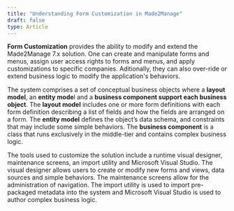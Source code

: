 ```yaml
---
title: "Understanding Form Customization in Made2Manage"
draft: false
type: Article
---
```


**Form Customization** provides the ability to modify and extend the Made2Manage 7.x solution. One can create and manipulate forms and menus, assign user access rights to forms and menus, and apply customizations to specific companies. Aditionally, they can also over-ride or extend business logic to modify the application's behaviors.

The system comprises a set of conceptual business objects where a **layout model**, an **entity mode**l and a **business component support each business object**. The **layout model** includes one or more form definitions with each form definition describing a list of fields and how the fields are arranged on a form. The **entity model** defines the object’s data schema, and constraints that may include some simple behaviors. The **business component** is a class that runs exclusively in the middle-tier and contains complex business logic.

The tools used to customize the solution include a runtime visual designer, maintenance screens, an import utility and Microsoft Visual Studio. The visual designer allows users to create or modify new forms and views, data sources and simple behaviors. The maintenance screens allow for the administration of navigation. The import utility is used to import pre-packaged metadata into the system and Microsoft Visual Studio is used to author complex business logic.
